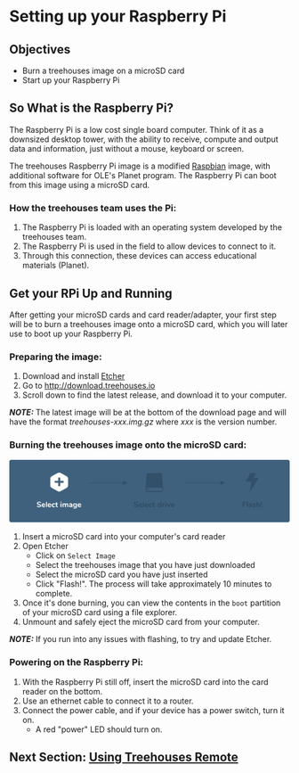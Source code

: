 # Setting up your Raspberry Pi

## Objectives

* Burn a treehouses image on a microSD card
* Start up your Raspberry Pi

## So What is the Raspberry Pi?
The Raspberry Pi is a low cost single board computer.  Think of it as a downsized desktop tower, with the ability to receive, compute and output data and information, just without a mouse, keyboard or screen.

The treehouses Raspberry Pi image is a modified [Raspbian](https://en.wikipedia.org/wiki/Raspbian) image, with additional software for OLE's Planet program.  The Raspberry Pi can boot from this image using a microSD card.

### How the treehouses team uses the Pi:  
1. The Raspberry Pi is loaded with an operating system developed by the treehouses team.
2. The Raspberry Pi is used in the field to allow devices to connect to it. 
3. Through this connection, these devices can access educational materials (Planet).

## Get your RPi Up and Running
After getting your microSD cards and card reader/adapter, your first step will be to burn a treehouses image onto a microSD card, which you will later use to boot up your Raspberry Pi.

### Preparing the image:
1. Download and install [Etcher](https://etcher.io)
1. Go to http://download.treehouses.io
1. Scroll down to find the latest release, and download it to your computer.

_**NOTE:**_ The latest image will be at the bottom of the download page and will have the format _treehouses-xxx.img.gz_ where _xxx_ is the version number.

### Burning the treehouses image onto the microSD card:
![](images/etcher.gif)

1. Insert a microSD card into your computer's card reader
1. Open Etcher
    * Click on `Select Image`
    * Select the treehouses image that you have just downloaded
    * Select the microSD card you have just inserted 
    * Click "Flash!".  The process will take approximately 10 minutes to complete.
1. Once it's done burning, you can view the contents in the `boot` partition of your microSD card using a file explorer.
1. Unmount and safely eject the microSD card from your computer. 

_**NOTE:**_ If you run into any issues with flashing, to try and update Etcher.

### Powering on the Raspberry Pi:
1. With the Raspberry Pi still off, insert the microSD card into the card reader on the bottom. 
1. Use an ethernet cable to connect it to a router.
1. Connect the power cable, and if your device has a power switch, turn it on.
    * A red "power" LED should turn on.

## Next Section: [Using Treehouses Remote](treehouses-remote.md)
